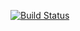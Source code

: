 [![Build Status](https://travis-ci.org/bitamar/doit.svg?branch=master)](https://travis-ci.org/bitamar/doit)
